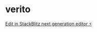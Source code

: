 # verito

[Edit in StackBlitz next generation editor ⚡️](https://stackblitz.com/~/github.com/DIDO-16/verito)